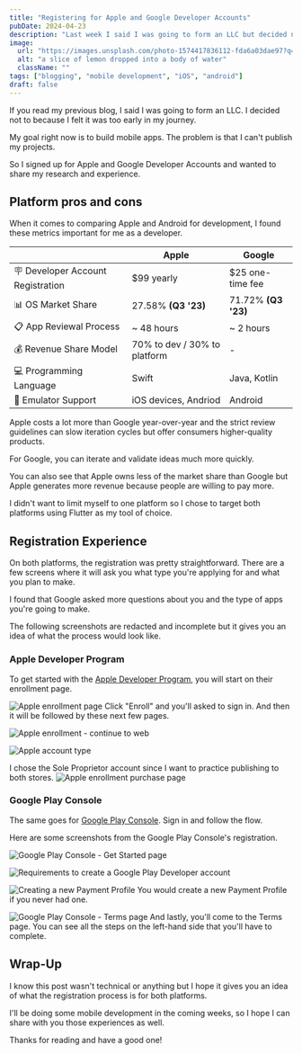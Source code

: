 ```yaml
---
title: "Registering for Apple and Google Developer Accounts"
pubDate: 2024-04-23
description: "Last week I said I was going to form an LLC but decided not to. I finally took the plunge into mobile development and signed up for Apple and Google Developer Accounts under my name. I believe the web is still the most accessible platform there is out there but something about developing for mobile is appealing."
image:
  url: "https://images.unsplash.com/photo-1574417836112-fda6a03dae97?q=80&w=1740&auto=format&fit=crop&ixlib=rb-4.0.3&ixid=M3wxMjA3fDB8MHxwaG90by1wYWdlfHx8fGVufDB8fHx8fA%3D%3D"
  alt: "a slice of lemon dropped into a body of water"
  className: ""
tags: ["blogging", "mobile development", "iOS", "android"]
draft: false
---
```


If you read my previous blog, I said I was going to form an LLC. I decided not to because I felt it was too early in my journey.

My goal right now is to build mobile apps. The problem is that I can't publish my projects.

So I signed up for Apple and Google Developer Accounts and wanted to share my research and experience.

## Platform pros and cons

When it comes to comparing Apple and Android for development, I found these metrics important for me as a developer.

|                                   | Apple                        | Google              |
| --------------------------------- | ---------------------------- | ------------------- |
| 🪧 Developer Account Registration | $99 yearly                   | $25 one-time fee    |
| 📊 OS Market Share                | 27.58% **(Q3 '23)**          | 71.72% **(Q3 '23)** |
| 📋 App Reviewal Process           | ~ 48 hours                   | ~ 2 hours           |
| 💰 Revenue Share Model            | 70% to dev / 30% to platform | -                   |
| 💻 Programming Language           | Swift                        | Java, Kotlin        |
| 📱 Emulator Support               | iOS devices, Andriod         | Android             |

Apple costs a lot more than Google year-over-year and the strict review guidelines can slow iteration cycles but offer consumers higher-quality products.

For Google, you can iterate and validate ideas much more quickly.

You can also see that Apple owns less of the market share than Google but Apple generates more revenue because people are willing to pay more.

I didn't want to limit myself to one platform so I chose to target both platforms using Flutter as my tool of choice.

## Registration Experience

On both platforms, the registration was pretty straightforward. There are a few screens where it will ask you what type you're applying for and what you plan to make.

I found that Google asked more questions about you and the type of apps you're going to make.

The following screenshots are redacted and incomplete but it gives you an idea of what the process would look like.

### Apple Developer Program

To get started with the [Apple Developer Program](https://developer.apple.com/programs/enroll/), you will start on their enrollment page.

![Apple enrollment page](./_images/developer-account-registrations/apple-enrollment-page.jpeg)
Click "Enroll" and you'll asked to sign in. And then it will be followed by these next few pages.

![Apple enrollment - continue to web](./_images/developer-account-registrations/apple-enrollment-web.jpeg)

![Apple account type](./_images/developer-account-registrations/apple-enrollment-type.jpeg)

I chose the Sole Proprietor account since I want to practice publishing to both stores.
![Apple enrollment purchase page](./_images/developer-account-registrations/apple-enrollment-purchase.jpeg)

### Google Play Console

The same goes for [Google Play Console](https://developer.android.com/distribute/console). Sign in and follow the flow.

Here are some screenshots from the Google Play Console's registration.

![Google Play Console - Get Started page](./_images/developer-account-registrations/google-play-get-started.jpeg)

![Requirements to create a Google Play Developer account](./_images/developer-account-registrations/google-play-requirements.jpeg)

![Creating a new Payment Profile](./_images/developer-account-registrations/google-play-payment-profile.jpeg)
You would create a new Payment Profile if you never had one.

![Google Play Console - Terms page](./_images/developer-account-registrations/google-play-terms.jpeg)
And lastly, you'll come to the Terms page. You can see all the steps on the left-hand side that you'll have to complete.

## Wrap-Up

I know this post wasn't technical or anything but I hope it gives you an idea of what the registration process is for both platforms.

I'll be doing some mobile development in the coming weeks, so I hope I can share with you those experiences as well.

Thanks for reading and have a good one!
